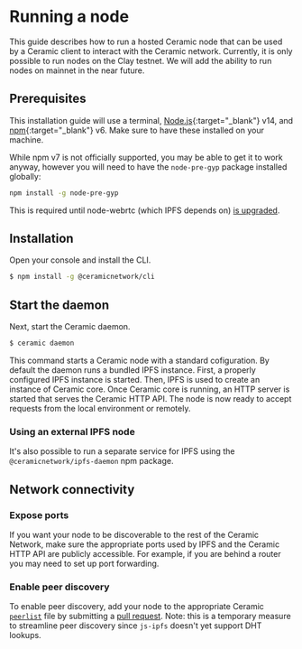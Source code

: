 # Running a node
This guide describes how to run a hosted Ceramic node that can be used by a Ceramic client to interact with the Ceramic network. Currently, it is only possible to run nodes on the Clay testnet. We will add the ability to run nodes on mainnet in the near future.


## **Prerequisites**

This installation guide will use a terminal, [Node.js](https://nodejs.org/en/){:target="_blank"} v14, and [npm](https://www.npmjs.com/get-npm){:target="_blank"} v6. Make sure to have these installed on your machine.

While npm v7 is not officially supported, you may be able to get it to work anyway, however you will need to have the `node-pre-gyp` package installed globally:
```bash
npm install -g node-pre-gyp
```
This is required until node-webrtc (which IPFS depends on) [is upgraded](https://github.com/node-webrtc/node-webrtc/pull/694).


## **Installation**

Open your console and install the CLI.

``` bash
$ npm install -g @ceramicnetwork/cli
```


## **Start the daemon**

Next, start the Ceramic daemon.

```bash
$ ceramic daemon
```

This command starts a Ceramic node with a standard cofiguration. By default the daemon runs a bundled IPFS instance. First, a properly configured IPFS instance is started. Then, IPFS is used to create an instance of Ceramic core. Once Ceramic core is running, an HTTP server is started that serves the Ceramic HTTP API. The node is now ready to accept requests from the local environment or remotely.

### Using an external IPFS node

It's also possible to run a separate service for IPFS using the `@ceramicnetwork/ipfs-daemon` npm package. 


## **Network connectivity**

### Expose ports

If you want your node to be discoverable to the rest of the Ceramic Network, make sure the appropriate ports used by IPFS and the Ceramic HTTP API are publicly accessible. For example, if you are behind a router you may need to set up port forwarding. 

### Enable peer discovery

To enable peer discovery, add your node to the appropriate Ceramic [`peerlist`](https://github.com/ceramicnetwork/peerlist) file by submitting a [pull request](https://github.com/ceramicnetwork/peerlist). Note: this is a temporary measure to streamline peer discovery since `js-ipfs` doesn't yet support DHT lookups.

